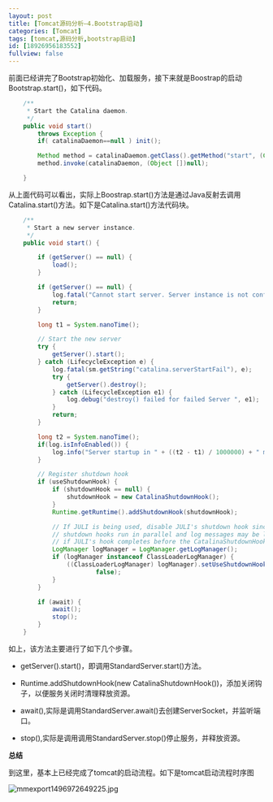 ```yaml
---
layout: post
title: [Tomcat源码分析—4.Bootstrap启动]
categories: [Tomcat]
tags: [tomcat,源码分析,bootstrap启动]
id: [18926956183552]
fullview: false
---
```


前面已经讲完了Bootstrap初始化、加载服务，接下来就是Boostrap的启动Bootstrap.start()，如下代码。

```java
    /**
     * Start the Catalina daemon.
     */
    public void start()
        throws Exception {
        if( catalinaDaemon==null ) init();

        Method method = catalinaDaemon.getClass().getMethod("start", (Class [] )null);
        method.invoke(catalinaDaemon, (Object [])null);

    }
```

从上面代码可以看出，实际上Boostrap.start()方法是通过Java反射去调用Catalina.start()方法。如下是Catalina.start()方法代码块。

```java
    /**
     * Start a new server instance.
     */
    public void start() {

        if (getServer() == null) {
            load();
        }

        if (getServer() == null) {
            log.fatal("Cannot start server. Server instance is not configured.");
            return;
        }

        long t1 = System.nanoTime();

        // Start the new server
        try {
            getServer().start();
        } catch (LifecycleException e) {
            log.fatal(sm.getString("catalina.serverStartFail"), e);
            try {
                getServer().destroy();
            } catch (LifecycleException e1) {
                log.debug("destroy() failed for failed Server ", e1);
            }
            return;
        }

        long t2 = System.nanoTime();
        if(log.isInfoEnabled()) {
            log.info("Server startup in " + ((t2 - t1) / 1000000) + " ms");
        }

        // Register shutdown hook
        if (useShutdownHook) {
            if (shutdownHook == null) {
                shutdownHook = new CatalinaShutdownHook();
            }
            Runtime.getRuntime().addShutdownHook(shutdownHook);

            // If JULI is being used, disable JULI's shutdown hook since
            // shutdown hooks run in parallel and log messages may be lost
            // if JULI's hook completes before the CatalinaShutdownHook()
            LogManager logManager = LogManager.getLogManager();
            if (logManager instanceof ClassLoaderLogManager) {
                ((ClassLoaderLogManager) logManager).setUseShutdownHook(
                        false);
            }
        }

        if (await) {
            await();
            stop();
        }
    }
```

如上，该方法主要进行了如下几个步骤。


* getServer().start()，即调用StandardServer.start()方法。

* Runtime.addShutdownHook(new CatalinaShutdownHook())，添加关闭钩子，以便服务关闭时清理释放资源。

* await(),实际是调用StandardServer.await()去创建ServerSocket，并监听端口。

* stop(),实际是调用调用StandardServer.stop()停止服务，并释放资源。



**总结**


到这里，基本上已经完成了tomcat的启动流程。如下是tomcat启动流程时序图

![mmexport1496972649225.jpg](http://file.ctosb.com/upload/image/20170609/1496972822770016293.jpg "1496972822770016293.jpg")


